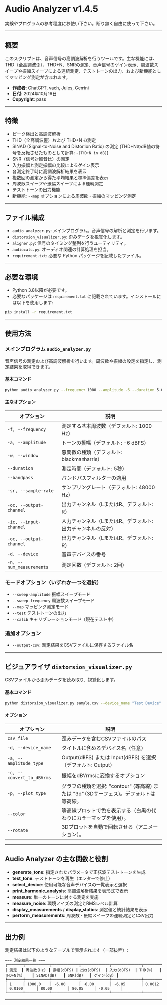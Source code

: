 # Audio Analyzer v1.4.5

実験やプログラムの参考程度にお使い下さい。断り無く自由に使って下さい。

---

## 概要

このスクリプトは、音声信号の高調波解析を行うツールです。主な機能には、THD（全高調波歪）、THD+N、SNRの測定、音声信号のゲイン表示、周波数スイープや振幅スイープによる連続測定、テストトーンの出力、および新機能としてマッピング測定が含まれます。

- **作成者**: ChatGPT, vach, Jules, Gemini
- **日付**: 2024年10月16日  
- **Copyright**: pass  

---

## 特徴

- ピーク検出と高調波解析  
- THD（全高調波歪）および THD+N の測定  
- SINAD (Signal-to-Noise and Distortion Ratio) の測定 (THD+NのdB値の符号を反転させたものとして計算: `-(THD+N in dB)`)
- SNR（信号対雑音比）の測定  
- 入力振幅と測定振幅の比較によるゲイン表示  
- 各測定終了時に高調波解析結果を表示  
- 複数回の測定から得た平均結果と標準偏差を表示  
- 周波数スイープや振幅スイープによる連続測定  
- テストトーンの出力機能  
- 新機能: `--map` オプションによる周波数・振幅のマッピング測定  

---

## ファイル構成

- `audio_analyzer.py`: メインプログラム。音声信号の解析と測定を行います。  
- `distorsion_visualizer.py`: 歪みデータを視覚化します。  
- `aligner.py`: 信号のタイミング整列を行うユーティリティ。  
- `audiocalc.py`: オーディオ関連の計算処理を担当。   
- `requirement.txt`: 必要な Python パッケージを記載したファイル。  

---

## 必要な環境

- Python 3.8以降が必要です。  
- 必要なパッケージは `requirement.txt` に記載されています。インストールには以下を使用します:

```bash
pip install -r requirement.txt
```

---

## 使用方法

### メインプログラム `audio_analyzer.py`

音声信号の測定および高調波解析を行います。周波数や振幅の設定を指定し、測定結果を取得できます。

#### 基本コマンド

```bash
python audio_analyzer.py --frequency 1000 --amplitude -6 --duration 5.0
```

#### 主なオプション

| オプション | 説明 |
|-----------|------|
| `-f, --frequency` | 測定する基本周波数（デフォルト: 1000 Hz） |
| `-a, --amplitude` | トーンの振幅（デフォルト: -6 dBFS） |
| `-w, --window` | 窓関数の種類（デフォルト: blackmanharris） |
| `--duration` | 測定時間（デフォルト: 5秒） |
| `--bandpass` | バンドパスフィルターの適用 |
| `-sr, --sample-rate` | サンプリングレート（デフォルト: 48000 Hz） |
| `-oc, --output-channel` | 出力チャンネル（LまたはR、デフォルト: R） |
| `-ic, --input-channel` | 入力チャンネル（LまたはR、デフォルト: 出力チャンネルの反対） |
| `-oc, --output-channel` | 出力チャンネル（LまたはR、デフォルト: R） |
| `-d, --device` | 音声デバイスの番号 |
| `-n, --num_measurements` | 測定回数（デフォルト: 2回） |

### モードオプション（いずれか一つを選択）

- `--sweep-amplitude` 振幅スイープモード  
- `--sweep-frequency` 周波数スイープモード  
- `--map` マッピング測定モード  
- `--test` テストトーンの出力  
- `--calib` キャリブレーションモード（現在テスト中）

### 追加オプション

- `--output-csv`: 測定結果をCSVファイルに保存するファイル名  

---

## ビジュアライザ `distorsion_visualizer.py`

CSVファイルから歪みデータを読み取り、視覚化します。

#### 基本コマンド

```bash
python distorsion_visualizer.py sample.csv --device_name "Test Device"
```

#### オプション

| オプション | 説明 |
|-----------|------|
| `csv_file` | 歪みデータを含むCSVファイルのパス |
| `-d, --device_name` | タイトルに含めるデバイス名（任意） |
| `-a, --amplitude_type` | Output(dBFS) または Input(dBFS) を選択（デフォルト: Output） |
| `-c, --convert_to_dBVrms` | 振幅をdBVrmsに変換するオプション |
| `-p, --plot_type` | グラフの種類を選択: "contour" (等高線) または "3d" (3Dサーフェス)。デフォルトは等高線。 |
| `--color` | 等高線プロットで色を表示する（白黒の代わりにカラーマップを使用）。 |
| `--rotate` | 3Dプロットを自動で回転させる（アニメーション）。 |

---

## Audio Analyzer の主な関数と役割

- **generate_tone**: 指定されたパラメータで正弦波テストトーンを生成  
- **test_tone**: テストトーンを再生（エンターで停止）  
- **select_device**: 使用可能な音声デバイスの一覧表示と選択  
- **print_harmonic_analysis**: 高調波解析結果を表形式で表示  
- **measure**: 単一のトーンに対する測定を実施  
- **measure_noise**: 環境ノイズの測定とRMSレベル計算  
- **display_measurements** / **display_statics**: 測定値と統計結果を表示  
- **perform_measurements**: 周波数・振幅スイープの連続測定とCSV出力  

---

## 出力例

測定結果は以下のようなテーブルで表示されます（一部抜粋）:

```
=== 測定結果一覧 ===
┏━━━━━━━┳━━━━━━━━━━━┳━━━━━━━━━━━━┳━━━━━━━━━━━━━┳━━━━━━━━━━━━━┳━━━━━━━━━━┳━━━━━━━━━━━━━┳━━━━━━━━━━━━━┳━━━━━━━━━━━┳━━━━━━━━━━━┓
┃ 測定  ┃ 周波数(Hz) ┃ 振幅(dBFS) ┃ 出力(dBFS)  ┃ 入力(dBFS)  ┃ THD(%)   ┃ THD+N(%)    ┃ SINAD(dB)   ┃ SNR(dB)   ┃ ゲイン(dB) ┃
┡━━━━━━━╇━━━━━━━━━━━╇━━━━━━━━━━━━╇━━━━━━━━━━━━━╇━━━━━━━━━━━━━╇━━━━━━━━━━╇━━━━━━━━━━━━━╇━━━━━━━━━━━━━╇━━━━━━━━━━━╇━━━━━━━━━━━┩
│ 1     │ 1000.0    │ -6.00      │ -6.00       │ -6.05       │ 0.0012   │ 0.0100      │ 80.00       │ 80.05     │ -0.05     │
└───────┴───────────┴────────────┴─────────────┴─────────────┴──────────┴─────────────┴─────────────┴───────────┴───────────┘
```

---